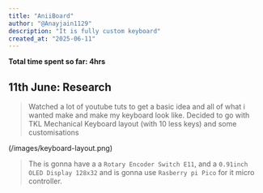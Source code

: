 ```yaml
---
title: "AniiBoard"
author: "@Anayjain1129"
description: "It is fully custom keyboard"
created_at: "2025-06-11"
---
```


**Total time spent so far: 4hrs**

## 11th June: Research
> Watched a lot of youtube tuts to get a basic idea and all of what i wanted make and make my keyboard look like.
> Decided to go with TKL Mechanical Keyboard layout (with 10 less keys) and some customisations

(/images/keyboard-layout.png)

> The is gonna have a a `Rotary Encoder Switch E11`, and a `0.91inch OLED Display 128x32` and is gonna use `Rasberry pi Pico` for it micro controller.
